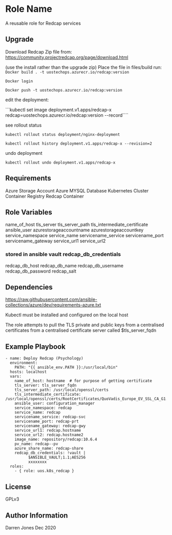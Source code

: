 Role Name
=========
A reusable role for Redcap services


Upgrade
-------

Download Redcap Zip file from:
https://community.projectredcap.org/page/download.html

(use the install rather than the upgrade zip)
Place the file in files/build
run:
```Docker build . -t uostechops.azurecr.io/redcap:version```

```Docker login```

```Docker push -t uostechops.azurecr.io/redcap:version```

edit the deployment:

```kubectl set image deployment.v1.apps/redcap-x redcap=uostechops.azurecr.io/redcap:version --record````

see rollout status

```kubectl rollout status deployment/nginx-deployment```

```kubectl rollout history deployment.v1.apps/redcap-x --revision=2```

undo deployment

```kubectl rollout undo deployment.v1.apps/redcap-x```

Requirements
------------

Azure Storage Account
Azure MYSQL Database
Kubernetes Cluster
Container Registry
Redcap Container

Role Variables
--------------

name_of_host
tls_server
tls_server_path
tls_intermediate_certificate
ansible_user
azurestorageaccountname
azurestorageaccountkey
service_namespace
service_name
servicename_service
servicename_port
servicename_gateway
service_url1
service_url2

### stored in ansible vault redcap_db_credentials
redcap_db_host
redcap_db_name
redcap_db_username
redcap_db_password
redcap_salt


Dependencies
------------
https://raw.githubusercontent.com/ansible-collections/azure/dev/requirements-azure.txt

Kubectl must be installed and configured on the local host

The role attempts to pull the TLS private and public keys from a centralised certificates from a centralised certificate server called $tls_server_fqdn

Example Playbook
----------------

```
- name: Deploy Redcap (Psychology) 
  environment:
    PATH: "{{ ansible_env.PATH }}:/usr/local/bin"
  hosts: localhost
  vars:
    name_of_host: hostname  # for purpose of getting certificate
    tls_server: tls_server_fqdn 
    tls_server_path: /usr/local/openssl/certs
    tls_intermediate_certificate: /usr/local/openssl/certs/RootCertificates/QuoVadis_Europe_EV_SSL_CA_G1.crt
    ansible_user: configuration_manager
    service_namespace: redcap
    service_name: redcap
    servicename_service: redcap-svc
    servicename_port: redcap-prt
    servicename_gateway: redcap-gwy
    service_url1: redcap.hostname
    service_url2: redcap.hostname2
    image_name: repository/redcap:10.6.4
    pv_name: redcap--pv
    azure_share_name: redcap-share
    redcap_db_credentials: !vault |
          $ANSIBLE_VAULT;1.1;AES256
          xxxxxxxx
  roles:
    - { role: uos.k8s_redcap }
```
License
-------

GPLv3

Author Information
------------------

Darren Jones Dec 2020
